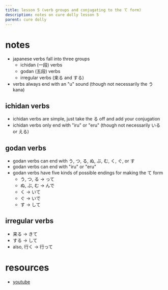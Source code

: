 ```yaml
---
title: lesson 5 (verb groups and conjugating to the て form)
description: notes on cure dolly lesson 5
parent: cure dolly
---
```

# notes
- japanese verbs fall into three groups
	- ichidan (一段) verbs
	- godan (五段) verbs
	- irregular verbs (来る and する)
- verbs always end with an "u" sound (though not necessarily the う kana)
## ichidan verbs
- ichidan verbs are simple, just take the る off and add your conjugation
- ichidan verbs only end with "iru" or "eru" (though not necessarily いる or える)
## godan verbs
- godan verbs can end with う, つ, る, ぬ, ぶ, む, く, ぐ, or す
- godan verbs can end with "iru" or "eru"
- godan verbs have five kinds of possible endings for making the て form
	- う, つ, る -> って
	- ぬ, ぶ, む -> んで
	- く -> いて
	- ぐ -> いで
	- す -> して
## irregular verbs
- 来る -> きて
- する -> して
- also, 行く -> 行って
# resources
- [youtube](https://www.youtube.com/watch?v=GzEVLMDC8nw)